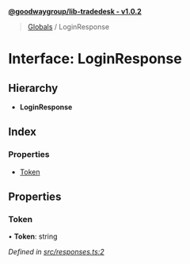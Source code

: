 **[@goodwaygroup/lib-tradedesk - v1.0.2](../README.md)**

> [Globals](../README.md) / LoginResponse

# Interface: LoginResponse

## Hierarchy

* **LoginResponse**

## Index

### Properties

* [Token](loginresponse.md#token)

## Properties

### Token

•  **Token**: string

*Defined in [src/responses.ts:2](https://github.com/GoodwayGroup/lib-tradedesk/blob/2a77e3f/src/responses.ts#L2)*
